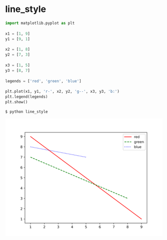 # line_style
```python
import matplotlib.pyplot as plt

x1 = [1, 9]
y1 = [9, 1]

x2 = [1, 8]
y2 = [7, 3]

x3 = [1, 5]
y3 = [8, 7]

legends = ['red', 'green', 'blue']

plt.plot(x1, y1, 'r-', x2, y2, 'g--', x3, y3, 'b:')
plt.legend(legends)
plt.show()
```


```shell
$ python line_style
```

![](svg/line_style.svg)

